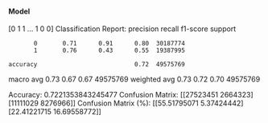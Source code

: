 #### Model
[0 1 1 ... 1 0 0]
Classification Report:
              precision    recall  f1-score   support

           0       0.71      0.91      0.80  30187774
           1       0.76      0.43      0.55  19387995

    accuracy                           0.72  49575769
   macro avg       0.73      0.67      0.67  49575769
weighted avg       0.73      0.72      0.70  49575769

Accuracy: 0.7221353843245477
Confusion Matrix:
[[27523451  2664323]
 [11111029  8276966]]
Confusion Matrix (%):
[[55.51795071  5.37424442]
 [22.41221715 16.69558772]]
